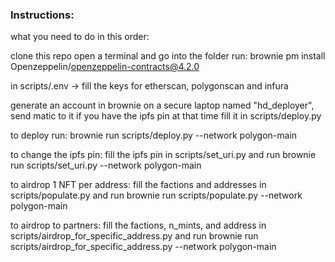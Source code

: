 ### Instructions:
what you need to do in this order:

clone this repo
open a terminal and go into the folder 
run: brownie pm install Openzeppelin/openzeppelin-contracts@4.2.0

in scripts/.env -> fill the keys for etherscan, polygonscan and infura

generate an account in brownie on a secure laptop named "hd_deployer", send matic to it 
if you have the ipfs pin at that time fill it in scripts/deploy.py

to deploy run: brownie run scripts/deploy.py --network polygon-main

to change the ipfs pin: fill the ipfs pin in scripts/set_uri.py and run brownie run scripts/set_uri.py --network polygon-main

to airdrop 1 NFT per address: fill the factions and addresses in scripts/populate.py and run brownie run scripts/populate.py --network polygon-main

to airdrop to partners: fill the factions, n_mints, and address in scripts/airdrop_for_specific_address.py and run brownie run scripts/airdrop_for_specific_address.py --network polygon-main
